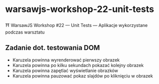 # warsawjs-workshop-22-unit-tests

⛩️ WarsawJS Workshop #22 — Unit Tests — Aplikacje wykorzystane podczas warsztatu

## Zadanie dot. testowania DOM

* Karuzela powinna wyrenderować pierwszy obrazek
* Karuzela powinna po kilku sekundach pokazać kolejny obrazek
* Karuzela powinna zapętlać wyświetlanie obrazków
* Karuzela powinna pauzować pokaz slajdów po kliknięciu w obrazek

